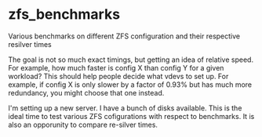 # zfs_benchmarks
Various benchmarks on different ZFS configuration and their respective resilver times

The goal is not so much exact timings, but getting an idea of relative speed.  For example, how much faster is config X than config Y for a given workload?  This should help people decide what vdevs to set up. For example, if config X is only slower by a factor of 0.93% but has much more redundancy, you might choose that one instead.

I'm setting up a new server.  I have a bunch of disks available.  This is the ideal time to test various ZFS cofigurations with respect to benchmarks. It is also an opporunity to compare re-silver times.
